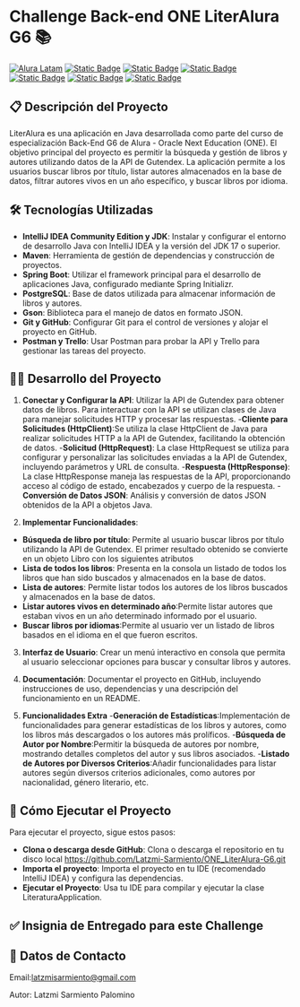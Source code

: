 # Challenge Back-end ONE LiterAlura G6 📚
[![Alura Latam](https://img.shields.io/badge/Alura-Latam-blue?style=flat)](https://www.aluracursos.com/)
[![Static Badge](https://img.shields.io/badge/ONE-Oracle_Next_Education-orange?style=flat&logo=oracle&logoColor=orange)](https://www.oracle.com/co/education/oracle-next-education/) [![Static Badge](https://img.shields.io/badge/IDE-IntelliJ_IDEA-%23ff0534?style=flat&logo=IntelliJ%20IDEA&logoColor=%232196f3)](https://www.jetbrains.com/es-es/idea/) [![Static Badge](https://img.shields.io/badge/Language-Java-%23ff0000?style=flat)](#)
[![Static Badge](https://img.shields.io/badge/Java_Library-Gson_%2F_Json-blue?style=flat&logo=json)](https://mvnrepository.com/artifact/com.google.code.gson/gson)
[![Static Badge](https://img.shields.io/badge/API-Exchange_Rate_API-%23e90000?style=flat)](https://www.exchangerate-api.com/docs/java-currency-api)
[![Static Badge](https://img.shields.io/badge/license-MIT-blue)](#)

## 📋 Descripción del Proyecto
LiterAlura es una aplicación en Java desarrollada como parte del curso de especialización Back-End G6 de Alura - Oracle Next Education (ONE). El objetivo principal del proyecto es permitir la búsqueda y gestión de libros y autores utilizando datos de la API de Gutendex. La aplicación permite a los usuarios buscar libros por título, listar autores almacenados en la base de datos, filtrar autores vivos en un año específico, y buscar libros por idioma.

## 🛠️ Tecnologías Utilizadas
- **IntelliJ IDEA Community Edition y JDK**: Instalar y configurar el entorno de desarrollo Java con IntelliJ IDEA y la versión del JDK 17 o superior.
- **Maven**: Herramienta de gestión de dependencias y construcción de proyectos.
- **Spring Boot**: Utilizar el framework principal para el desarrollo de aplicaciones Java, configurado mediante Spring Initializr.
- **PostgreSQL**: Base de datos utilizada para almacenar información de libros y autores.
- **Gson**: Biblioteca para el manejo de datos en formato JSON.
- **Git y GitHub**: Configurar Git para el control de versiones y alojar el proyecto en GitHub.
- **Postman y Trello**: Usar Postman para probar la API y Trello para gestionar las tareas del proyecto.


## 👩‍💻 Desarrollo del Proyecto
1. **Conectar y Configurar la API**: Utilizar la API de Gutendex para obtener datos de libros. Para interactuar con la API se utilizan clases de Java para manejar solicitudes HTTP y procesar las respuestas.
-**Cliente para Solicitudes (HttpClient)**:Se utiliza la clase HttpClient de Java para realizar solicitudes HTTP a la API de Gutendex, facilitando la obtención de datos.
-**Solicitud (HttpRequest)**: La clase HttpRequest se utiliza para configurar y personalizar las solicitudes enviadas a la API de Gutendex, incluyendo parámetros y URL de consulta.
-**Respuesta (HttpResponse)**: La clase HttpResponse maneja las respuestas de la API, proporcionando acceso al código de estado, encabezados y cuerpo de la respuesta.
-**Conversión de Datos JSON**: Análisis y conversión de datos JSON obtenidos de la API a objetos Java.

2. **Implementar Funcionalidades**:
- **Búsqueda de libro por título**: Permite al usuario buscar libros por título utilizando la API de Gutendex. El primer resultado obtenido se convierte en un objeto Libro con los siguientes atributos
- **Lista de todos los libros**: Presenta en la consola un listado de todos los libros que han sido buscados y almacenados en la base de datos.
- **Lista de autores**: Permite listar todos los autores de los libros buscados y almacenados en la base de datos.
- **Listar autores vivos en determinado año**:Permite listar autores que estaban vivos en un año determinado informado por el usuario.
- **Buscar libros por idiomas**:Permite al usuario ver un listado de libros basados en el idioma en el que fueron escritos.

3. **Interfaz de Usuario**: Crear un menú interactivo en consola que permita al usuario seleccionar opciones para buscar y consultar libros y autores.

4. **Documentación**: Documentar el proyecto en GitHub, incluyendo instrucciones de uso, dependencias y una descripción del funcionamiento en un README.

5. **Funcionalidades Extra**
-**Generación de Estadísticas**:Implementación de funcionalidades para generar estadísticas de los libros y autores, como los libros más descargados o los autores más prolíficos.
-**Búsqueda de Autor por Nombre**:Permitir la búsqueda de autores por nombre, mostrando detalles completos del autor y sus libros asociados.
-**Listado de Autores por Diversos Criterios**:Añadir funcionalidades para listar autores según diversos criterios adicionales, como autores por nacionalidad, género literario, etc.

## 🚀 Cómo Ejecutar el Proyecto
Para ejecutar el proyecto, sigue estos pasos:

- **Clona o descarga desde GitHub**: Clona o descarga el repositorio en tu disco local https://github.com/Latzmi-Sarmiento/ONE_LiterAlura-G6.git
- **Importa el proyecto**: Importa el proyecto en tu IDE (recomendado IntelliJ IDEA) y configura las dependencias.
- **Ejecutar el Proyecto**: Usa tu IDE para compilar y ejecutar la clase LiteraturaApplication.

## ✅ Insignia de Entregado para este Challenge


## 💬 Datos de Contacto
Email:latzmisarmiento@gmail.com

Autor: Latzmi Sarmiento Palomino
